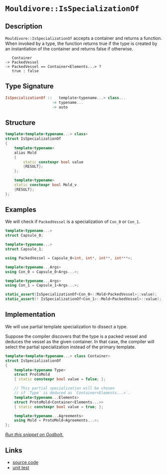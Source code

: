 <!-- Copyright 2024 Feng Mofan
SPDX-License-Identifier: Apache-2.0 -->

# `Mouldivore::IsSpecializationOf`

## Description

`Mouldivore::IsSpecializationOf` accepts a container and returns a function.
When invoked by a type, the function returns true if the type is created by an instantiation of the container and returns false if otherwise.

<pre><code>   Container
-> PackedVessel
-> PackedVessel == Container&lt;Elements...&gt; ?
   true : false</code></pre>

## Type Signature

```Haskell
IsSpecializationOf ::   template<typename...> class...
                     -> typename...
                     -> auto 
```

## Structure

```C++
template<template<typename...> class>
struct IsSpecializationOf
{
    template<typename>
    alias Mold
    {
        static constexpr bool value
        {RESULT};
    };

    template<typename>
    static constexpr bool Mold_v
    {RESULT};
};
```

## Examples

We will check if `PackedVessel` is a specialization of `Con_0` or `Con_1`.

```C++
template<typename...>
struct Capsule_0;

template<typename...>
struct Capsule_1;

using PackedVessel = Capsule_0<int, int*, int**, int***>;

template<typename...Args>
using Con_0 = Capsule_0<Args...>;

template<typename...Args>
using Con_1 = Capsule_1<Args...>;

static_assert(IsSpecializationOf<Con_0>::Mold<PackedVessel>::value);
static_assert(! IsSpecializationOf<Con_1>::Mold<PackedVessel>::value);
```

## Implementation

We will use partial template specialization to dissect a type.

Suppose the compiler discovers that the type is a packed vessel and deduces the vessel as the given container. In that case, the compiler will select the partial specialization instead of the primary template.

```C++
template<template<typename...> class Container>
struct IsSpecializationOf
{
    template<typename Type>
    struct ProtoMold
    { static constexpr bool value = false; };

    // This partial specialization will be chosen
    // if `Type` is deduced as `Container<Elements...>`.
    template<typename...Elements>
    struct ProtoMold<Container<Elements...>>
    { static constexpr bool value = true; };

    template<typename...Agreements>
    using Mold = ProtoMold<Agreements...>;
};
```

[*Run this snippet on Godbolt.*](https://godbolt.org/#z:OYLghAFBqd5QCxAYwPYBMCmBRdBLAF1QCcAaPECAMzwBtMA7AQwFtMQByARg9KtQYEAysib0QXACx8BBAKoBnTAAUAHpwAMvAFYTStJg1DIApACYAQuYukl9ZATwDKjdAGFUtAK4sGIAOxcpK4AMngMmAByPgBGmMQgAMz%2BpAAOqAqETgwe3r4BQemZjgJhEdEscQnJtpj2JQxCBEzEBLk%2BfoG19dlNLQRlUbHxSSkKza3t%2BV3j/YMVVaMAlLaoXsTI7BwEmCypBjsmiW47eweYRycAnqmMrJgAdE9H2ADUyAYKCq8egkzh8ReJg0AEFxsQvA5XgBJBRCW7IPBiPAALyYDQA8lRgSCTP4rKDXkTXqd9uiLscCDc7mxXgAValAwnE8GQgivZTEVBEACynnQOOJrzxFles0cyHeAnGmFUqWIrxiqE8rwAbmIvJhhYkACKvKhiJRHUV4nXGnGC4kAeit9IQeG%2BqX6SNoYoRLtR6OyrwA7nRXXF3ggMoxLUSba88FRhQA2DQM24mOOR75YdCQzDoV5Mb5JjS/ZoA4iXbD0NiCBRPB5AuPV5lE0nnS5U27MNhV0u7RgEBRMkFC1lQznc1B82gC44F/4RYvHTvlntVoGJbBh4X4sXNCVShgyuUKpUq9XeLVHPUECEUk3%2BM2JAm4%2Bsk3Zkw6U6ltx5PEHAYiYLsVvshS8TIjFeMcszPDkuV5flLm/X9/0XZ4V3NUFTVQh8QStAAqXC8PwgirRxHC8PpTBxm%2BfCiNBEiCLo3DqMwxtyWbd97iXFDQUHdk3CYVIFC8egAH0NAwnFmNfa5W3Y5DVy4i82R%2BPiBOErgxNBYDwmADkmGQABrTMADVyLsbU9V4/jBMwETLnCAhSEjQRsIcuzcJcpzcOXe9xOfJs32k9sv2IYBe04kFNNA34RLMpTLOE0TjhBYLK1k9SQQkikpJpT8HiSkK%2Bwi7Soq4GKLJU6y1MS5KONXO8LXkr1kCEnMlFaCBYXhTBEWRNFMWxScBBslcQBAcDLmUXSDPQYyvjqF4RuPTUlgw8U8Calr4gICAwDAGE4XdHqvQELFLmK%2BbRtg44Jv0oyTLm4aQEWzBlrvDgVloTgAFZeD8DgtFIVBODcaxrDFNYNlPMxEh4UgCE0N6Vj0kBPskB4NEkLh/ESDRPo0MwYxjMwAA4if0ThJF4FgJA0DRSF%2B/7AY4XgFBAWm4b%2Bt7SDgWAYEQEA1gIVIvHsigIDQPY6HiSJ7k4VQiZjABaGNJFeYBkElKQHjMXhM0IEg8HQPR%2BEEEQxHYKQZEERQVHUDnSF0IIfWIPjOB4d6vp%2B%2BGAc4DFhaF9lUGjOXFeV1X1deTWzFeCAPAl%2BgFXMaGll4dmtBWCAkHF1JJbIUWs5zkBgCkMw%2BDoHZiBZiAYi9mJwhaK5Xd4WvmGIK4MRibQuvZmHxYXDEGFoBu7awGIvGAXjaFoFnuF4LAWEMYBxGHvBfwcPBVXIr3ZS64Wthhuy6i92g8BiZ3W48LAvYvPAqZn0gN%2BIJUlB1XYF%2BPox4ZWKgDBCwy8EwH0GJWyN0tsIUQ4gLbG3kEoNQXsHb6AXigEGlh9AnxZpAFYqBUgNGngrcYE4dSmEsNYMwDMH7EANpvDB3Qu7ZBcAwdwngOh6FCACBYIxCgZCyAIKYfhOHFGyPMYYCQgh2FoQIPokwmH5FEXUcRjQJgDDYcIvQswpF5D4bYRRQjKgcJWAocGmwJDuw4N9OmXtGavGDkrFWasNaoyjhAXAesE5Qy4MnWGn8VgIEwEwLACQICIxAJIRIDwACcyRJDozMJIOMOMYxhLJhwCmpAqbQweDGLgMYiZhKJlklGXBPoRJjOYu2jNmas08RzdOvMM78z9sLcglB87x2lmwTgLQWCqn8ArJg7wDCgS4GEh4XA0Y63wEQChhsghQNNhA6QUDrawLtroEuTsXYzxMWY%2BmvBGa%2B0FsLV4gdszEC6T0vpHwF4R2GaMjQ0dY7Z3jsKKGZgPGp05nUlp8Qmli1QHHEYnTukK0uUYIZXBaY0FoOXSu1c7bN3riA%2BFrd26dwcCA3u3Z%2B6Dy9iPMeE8p4gLnm/LY/18Cr0cBvae/1t7IF3iAg%2BH07bH1PvXC%2BJKU4UNvjDB%2BT9MAv3nkYd%2BoBql8B/goP%2BACgGMBAbM8B5sFmyCWbbf6qyEEfyIVYFBzL0GBIBtg7IuD8Fng1SQsh8QplUN1WItezgICuF4SwhhOjFj8O4TkaRmiihuudRwmhNqFH9AdbInoEjtHKN0SIrRgaPWqLDeUFR7jVjrCMYmxl2yLGcBOWc3p/SrlDJGWjaOzjJnPKTinLxpAfF%2BJGLqxlKS0nDPRv4Ip/gsaSBicrIIOzvZM1sJU95NT4B1IFv7H5XziBtK2J00OLAFCqklKqfN5xxjjJcQbI2sg5nytAUquBSRSDrNSI3LZnsyk%2BwaQHaM06VazvnWqJd5Jxj3L%2BY8%2BIpbEhvM/lzTOL6c5jt/fHR6yBUipCEousJQll0EGaqc5WpcoXxBhTXOurdEUobbh3Lu6K/l9wHkPUlmBR7jzEASu%2BRLBXstIGS2hlKt6qB3jselghD5MpPmfK4bKr6cpATykM/K35aS/d/Jgv9/6AOAXfWVZsJAKqtjA5VOh90DOMMgmw2r4CYP1dKTgVp8FIOIZYUhuzyGUJ1fouR/r6GMI0Y69APrI1eoaEGtIXCGj2dURZhoki2gxuDfI7z7nRGKOc2opR8aI3GKTRDSLabT0M0zde14t6F0Pp2E%2BpxEySClvceW6p3jfH%2BMoCY%2BtIAzDDMSIkT6uMMY0wq/4bJpT4u9pZmzCtSNJCfXCZ9Im%2BMwmSDCVjZIXBEhJMSHF3ZnBctpxMdrRrE3e0DpWA/TIzhJBAA%3D%3D%3D)

## Links

- [source code](../../../../conceptrodon/mouldivore/is_specialization_of.hpp)
- [unit test](../../../../tests/unit/metafunctions/mouldivore/is_specialization_of.test.hpp)
